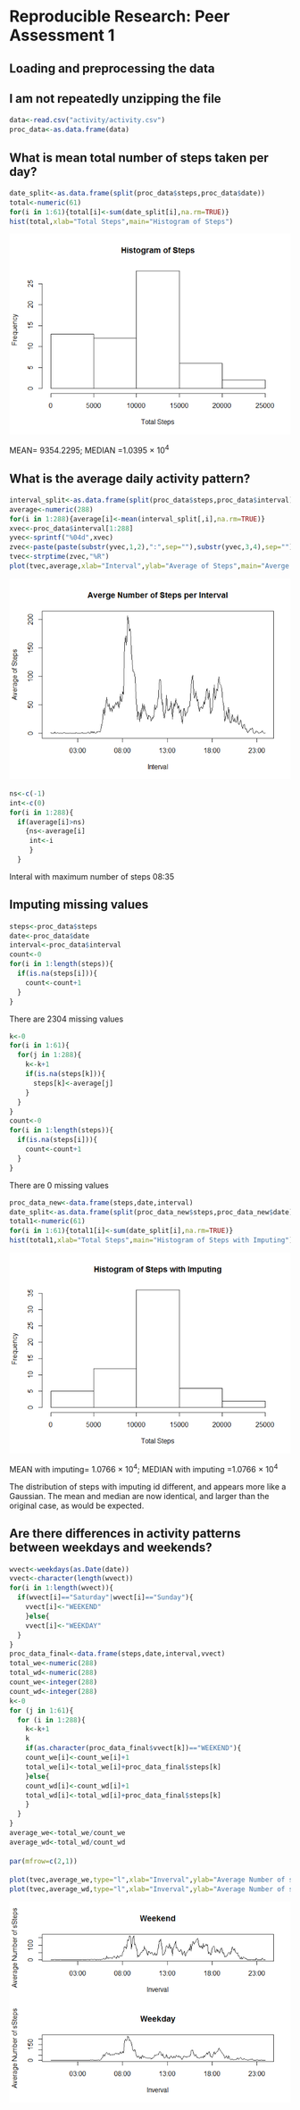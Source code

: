 # Reproducible Research: Peer Assessment 1


## Loading and preprocessing the data
## I am not repeatedly unzipping the file

```r
data<-read.csv("activity/activity.csv")
proc_data<-as.data.frame(data)
```

## What is mean total number of steps taken per day?

```r
date_split<-as.data.frame(split(proc_data$steps,proc_data$date))
total<-numeric(61)
for(i in 1:61){total[i]<-sum(date_split[i],na.rm=TRUE)}
hist(total,xlab="Total Steps",main="Histogram of Steps")
```

![plot of chunk unnamed-chunk-2](./PA1_template_files/figure-html/unnamed-chunk-2.png) 


MEAN= 9354.2295; MEDIAN =1.0395 &times; 10<sup>4</sup>


## What is the average daily activity pattern?


```r
interval_split<-as.data.frame(split(proc_data$steps,proc_data$interval))
average<-numeric(288)
for(i in 1:288){average[i]<-mean(interval_split[,i],na.rm=TRUE)}
xvec<-proc_data$interval[1:288]
yvec<-sprintf("%04d",xvec)
zvec<-paste(paste(substr(yvec,1,2),":",sep=""),substr(yvec,3,4),sep="")
tvec<-strptime(zvec,"%R")
plot(tvec,average,xlab="Interval",ylab="Average of Steps",main="Averge Number of Steps per Interval", type="l")
```

![plot of chunk unnamed-chunk-3](./PA1_template_files/figure-html/unnamed-chunk-3.png) 




```r
ns<-c(-1)
int<-c(0)
for(i in 1:288){
  if(average[i]>ns)
    {ns<-average[i]
     int<-i
     }
  }
```

Interal with maximum number of steps 08:35


## Imputing missing values


```r
steps<-proc_data$steps
date<-proc_data$date
interval<-proc_data$interval
count<-0
for(i in 1:length(steps)){
  if(is.na(steps[i])){
    count<-count+1
  }
}
```

There are 2304 missing values



```r
k<-0
for(i in 1:61){
  for(j in 1:288){
    k<-k+1
    if(is.na(steps[k])){
      steps[k]<-average[j]
    }
  }
}
count<-0
for(i in 1:length(steps)){
  if(is.na(steps[i])){
    count<-count+1
  }
}
```

There are 0 missing values




```r
proc_data_new<-data.frame(steps,date,interval)
date_split<-as.data.frame(split(proc_data_new$steps,proc_data_new$date))
total1<-numeric(61)
for(i in 1:61){total1[i]<-sum(date_split[i],na.rm=TRUE)}
hist(total1,xlab="Total Steps",main="Histogram of Steps with Imputing")
```

![plot of chunk unnamed-chunk-7](./PA1_template_files/figure-html/unnamed-chunk-7.png) 


MEAN with imputing= 1.0766 &times; 10<sup>4</sup>; MEDIAN with imputing =1.0766 &times; 10<sup>4</sup>

The distribution of steps with imputing id different, and appears more like a Gaussian.  The mean and median are now identical, and larger than the original case, as would be expected.


## Are there differences in activity patterns between weekdays and weekends?



```r
wvect<-weekdays(as.Date(date))
vvect<-character(length(wvect))
for(i in 1:length(wvect)){
  if(wvect[i]=="Saturday"|wvect[i]=="Sunday"){
    vvect[i]<-"WEEKEND"
    }else{
    vvect[i]<-"WEEKDAY"
  }
}
proc_data_final<-data.frame(steps,date,interval,vvect)
total_we<-numeric(288)
total_wd<-numeric(288)
count_we<-integer(288)
count_wd<-integer(288)
k<-0
for (j in 1:61){
  for (i in 1:288){
    k<-k+1
    k
    if(as.character(proc_data_final$vvect[k])=="WEEKEND"){
    count_we[i]<-count_we[i]+1
    total_we[i]<-total_we[i]+proc_data_final$steps[k]
    }else{
    count_wd[i]<-count_wd[i]+1
    total_wd[i]<-total_wd[i]+proc_data_final$steps[k]
    }
  }
}
average_we<-total_we/count_we
average_wd<-total_wd/count_wd

par(mfrow=c(2,1))

plot(tvec,average_we,type="l",xlab="Inverval",ylab="Average Number of sSteps",main="Weekend")
plot(tvec,average_wd,type="l",xlab="Inverval",ylab="Average Number of sSteps",main="Weekday")
```

![plot of chunk unnamed-chunk-8](./PA1_template_files/figure-html/unnamed-chunk-8.png) 
